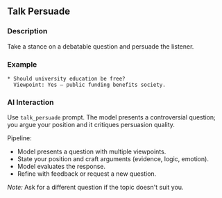 ## Talk Persuade

### Description

Take a stance on a debatable question and persuade the listener.

### Example

```
* Should university education be free?
  Viewpoint: Yes — public funding benefits society.
```

### AI Interaction

Use `talk_persuade` prompt. The model presents a controversial question; you argue your position and it critiques persuasion quality.

Pipeline:

* Model presents a question with multiple viewpoints.
* State your position and craft arguments (evidence, logic, emotion).
* Model evaluates the response.
* Refine with feedback or request a new question.

*Note:* Ask for a different question if the topic doesn't suit you.
